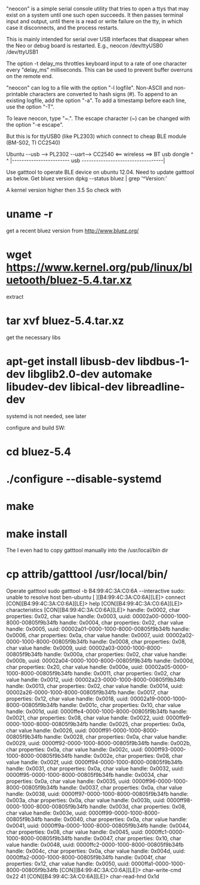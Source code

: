 "neocon" is a simple serial console utility that tries to open a
ttys that may exist on a system until one such open succeeds. It
then passes terminal input and output, until there is a read or
write failure on the tty, in which case it disconnects, and the
process restarts.

This is mainly intended for serial over USB interfaces that
disappear when the Neo or debug board is restarted. E.g.,
neocon /dev/ttyUSB0 /dev/ttyUSB1

The option  -t delay_ms  throttles keyboard input to a rate of
one character every "delay_ms" milliseconds. This can be used to
prevent buffer overruns on the remote end.

"neocon" can log to a file with the option "-l logfile". Non-ASCII
and non-printable characters are converted to hash signs (#). To
append to an existing logfile, add the option "-a". To add a
timestamp before each line, use the option "-T".

To leave neocon, type "~.". The escape character (~) can be changed
with the option "-e escape".


But this is for ttyUSB0 (like PL2303) which connect to cheap BLE module (BM-S02, TI CC2540)

Ubuntu --usb --> PL2302 --uart--> CC2540  <== wireless ==> BT usb dongle
  ^                                                               ^
  |------------------------ usb ----------------------------------|

Use gatttool to operate BLE device on ubuntu 12.04.
Need to update gatttool as below.
Get bluez version
 dpkg --status bluez | grep '^Version:'

A kernel version higher then 3.5
So check with
# uname -r

get a recent bluez version from http://www.bluez.org/
# wget https://www.kernel.org/pub/linux/bluetooth/bluez-5.4.tar.xz
extract
# tar xvf bluez-5.4.tar.xz

get the necessary libs
# apt-get install libusb-dev libdbus-1-dev libglib2.0-dev automake libudev-dev libical-dev libreadline-dev

systemd is not needed, see later

configure and build SW:
# cd bluez-5.4
# ./configure --disable-systemd
# make
# make install

The I even had to copy gatttool manually into the /usr/local/bin dir

# cp attrib/gatttool /usr/local/bin/


Operate gatttool
sudo gatttool -b B4:99:4C:3A:C0:6A --interactive
sudo: unable to resolve host ben-ubuntu
[   ][B4:99:4C:3A:C0:6A][LE]> connect
[CON][B4:99:4C:3A:C0:6A][LE]> help
[CON][B4:99:4C:3A:C0:6A][LE]> characteristics
[CON][B4:99:4C:3A:C0:6A][LE]> 
handle: 0x0002, char properties: 0x02, char value handle: 0x0003, uuid: 00002a00-0000-1000-8000-00805f9b34fb
handle: 0x0004, char properties: 0x02, char value handle: 0x0005, uuid: 00002a01-0000-1000-8000-00805f9b34fb
handle: 0x0006, char properties: 0x0a, char value handle: 0x0007, uuid: 00002a02-0000-1000-8000-00805f9b34fb
handle: 0x0008, char properties: 0x08, char value handle: 0x0009, uuid: 00002a03-0000-1000-8000-00805f9b34fb
handle: 0x000a, char properties: 0x02, char value handle: 0x000b, uuid: 00002a04-0000-1000-8000-00805f9b34fb
handle: 0x000d, char properties: 0x20, char value handle: 0x000e, uuid: 00002a05-0000-1000-8000-00805f9b34fb
handle: 0x0011, char properties: 0x02, char value handle: 0x0012, uuid: 00002a23-0000-1000-8000-00805f9b34fb
handle: 0x0013, char properties: 0x02, char value handle: 0x0014, uuid: 00002a26-0000-1000-8000-00805f9b34fb
handle: 0x0017, char properties: 0x12, char value handle: 0x0018, uuid: 00002a19-0000-1000-8000-00805f9b34fb
handle: 0x001c, char properties: 0x10, char value handle: 0x001d, uuid: 0000ffe4-0000-1000-8000-00805f9b34fb
handle: 0x0021, char properties: 0x08, char value handle: 0x0022, uuid: 0000ffe9-0000-1000-8000-00805f9b34fb
handle: 0x0025, char properties: 0x0a, char value handle: 0x0026, uuid: 0000ff91-0000-1000-8000-00805f9b34fb
handle: 0x0028, char properties: 0x0a, char value handle: 0x0029, uuid: 0000ff92-0000-1000-8000-00805f9b34fb
handle: 0x002b, char properties: 0x0a, char value handle: 0x002c, uuid: 0000ff93-0000-1000-8000-00805f9b34fb
handle: 0x002e, char properties: 0x08, char value handle: 0x002f, uuid: 0000ff94-0000-1000-8000-00805f9b34fb
handle: 0x0031, char properties: 0x0a, char value handle: 0x0032, uuid: 0000ff95-0000-1000-8000-00805f9b34fb
handle: 0x0034, char properties: 0x0a, char value handle: 0x0035, uuid: 0000ff96-0000-1000-8000-00805f9b34fb
handle: 0x0037, char properties: 0x0a, char value handle: 0x0038, uuid: 0000ff97-0000-1000-8000-00805f9b34fb
handle: 0x003a, char properties: 0x0a, char value handle: 0x003b, uuid: 0000ff98-0000-1000-8000-00805f9b34fb
handle: 0x003d, char properties: 0x08, char value handle: 0x003e, uuid: 0000ff99-0000-1000-8000-00805f9b34fb
handle: 0x0040, char properties: 0x0a, char value handle: 0x0041, uuid: 0000ff9a-0000-1000-8000-00805f9b34fb
handle: 0x0044, char properties: 0x08, char value handle: 0x0045, uuid: 0000ffc1-0000-1000-8000-00805f9b34fb
handle: 0x0047, char properties: 0x10, char value handle: 0x0048, uuid: 0000ffc2-0000-1000-8000-00805f9b34fb
handle: 0x004c, char properties: 0x0a, char value handle: 0x004d, uuid: 0000ffa2-0000-1000-8000-00805f9b34fb
handle: 0x004f, char properties: 0x12, char value handle: 0x0050, uuid: 0000ffa1-0000-1000-8000-00805f9b34fb
[CON][B4:99:4C:3A:C0:6A][LE]> char-write-cmd 0x22 41
[CON][B4:99:4C:3A:C0:6A][LE]> char-read-hnd 0x1d
